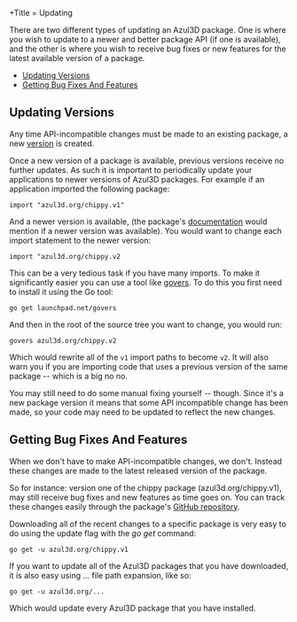 +Title = Updating

There are two different types of updating an Azul3D package. One is where you wish to update to a newer and better package API (if one is available), and the other is where you wish to receive bug fixes or new features for the latest available version of a package.

* [Updating Versions](#updating-versions)
* [Getting Bug Fixes And Features](#getting-bug-fixes-and-features)

## Updating Versions

Any time API-incompatible changes must be made to an existing package, a new [version](/doc/versioning.html) is created.

Once a new version of a package is available, previous versions receive no further updates. As such it is important to periodically update your applications to newer versions of Azul3D packages. For example if an application imported the following package:

```
import "azul3d.org/chippy.v1"
```

And a newer version is available, (the package's [documentation](/chippy.v1#versions) would mention if a newer version was available). You would want to change each import statement to the newer version:

```
import "azul3d.org/chippy.v2
```

This can be a very tedious task if you have many imports. To make it significantly easier you can use a tool like [govers](http://godoc.org/launchpad.net/govers). To do this you first need to install it using the Go tool:

```
go get launchpad.net/govers
```

And then in the root of the source tree you want to change, you would run:

```
govers azul3d.org/chippy.v2
```

Which would rewrite all of the `v1` import paths to become `v2`. It will also warn you if you are importing code that uses a previous version of the same package -- which is a big no no.

You may still need to do some manual fixing yourself -- though. Since it's a new package version it means that some API incompatible change has been made, so your code may need to be updated to reflect the new changes.

## Getting Bug Fixes And Features

When we don't have to make API-incompatible changes, we don't. Instead these changes are made to the latest released version of the package.

So for instance: version one of the chippy package (azul3d.org/chippy.v1), may still receive bug fixes and new features as time goes on. You can track these changes easily through the package's [GitHub repository](https://github.com/azul3d/chippy).

Downloading all of the recent changes to a specific package is very easy to do using the update flag with the *go get* command:

```
go get -u azul3d.org/chippy.v1
```

If you want to update all of the Azul3D packages that you have downloaded, it is also easy using *...* file path expansion, like so:

```
go get -u azul3d.org/...
```

Which would update every Azul3D package that you have installed.

